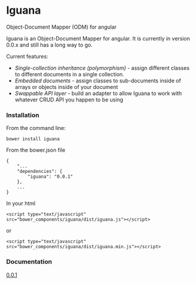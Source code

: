 # Iguana

Object-Document Mapper (ODM) for angular

Iguana is an Object-Document Mapper for angular. It is currently in version 0.0.x
and still has a long way to go.

Current features:

 * *Single-collection inheritance (polymorphism)* - assign different classes to different documents
   in a single collection.
 * *Embedded documents* - assign classes to sub-documents inside of arrays or objects inside of your document
 * *Swappable API layer* - build an adapter to allow Iguana to work with whatever CRUD API you happen to be using 


### Installation

From the command line:
    
    bower install iguana

From the bower.json file
    
    {
	    "...
	    "dependencies": {
	        "iguana": "0.0.1"
	    },
		...
	}
	
In your html

    <script type="text/javascript" src="bower_components/iguana/dist/iguana.js"></script>
or

    <script type="text/javascript" src="bower_components/iguana/dist/iguana.min.js"></script>

### Documentation

[0.0.1](http://www.pedago.com/iguana/docs/0.0.1)